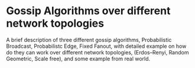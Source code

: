 # Gossip Algorithms over different network topologies

A brief description of three different gossip algorithms, Probabilistic Broadcast, Probabilistc Edge, Fixed Fanout, with detailed example on how do they can work over different network topologies, (Erdos–Renyi, Random Geometric, Scale free), and some example from real world.
